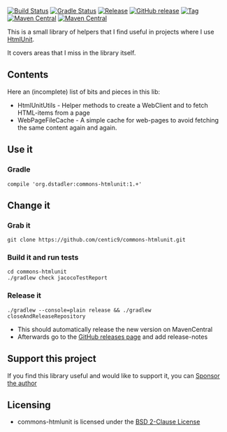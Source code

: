 [![Build Status](https://github.com/centic9/commons-htmlunit/actions/workflows/gradle-build.yml/badge.svg)](https://github.com/centic9/commons-htmlunit/actions)
[![Gradle Status](https://gradleupdate.appspot.com/centic9/commons-htmlunit/status.svg?branch=master)](https://gradleupdate.appspot.com/centic9/commons-htmlunit/status)
[![Release](https://img.shields.io/github/release/centic9/commons-htmlunit.svg)](https://github.com/centic9/commons-htmlunit/releases)
[![GitHub release](https://img.shields.io/github/release/centic9/commons-htmlunit.svg?label=changelog)](https://github.com/centic9/commons-htmlunit/releases/latest)
[![Tag](https://img.shields.io/github/tag/centic9/commons-htmlunit.svg)](https://github.com/centic9/commons-htmlunit/tags)
[![Maven Central](https://maven-badges.herokuapp.com/maven-central/org.dstadler/commons-htmlunit/badge.svg?style=flat)](https://maven-badges.herokuapp.com/maven-central/org.dstadler/commons-htmlunit) 
[![Maven Central](https://img.shields.io/maven-central/v/org.dstadler/commons-htmlunit.svg)](https://maven-badges.herokuapp.com/maven-central/org.dstadler/commons-htmlunit)

This is a small library of helpers that I find useful in projects where I use [HtmlUnit](http://htmlunit.sourceforge.net/).

It covers areas that I miss in the library itself.

## Contents

Here an (incomplete) list of bits and pieces in this lib:
* HtmlUnitUtils - Helper methods to create a WebClient and to fetch HTML-items from a page
* WebPageFileCache - A simple cache for web-pages to avoid fetching the same content again and again.

## Use it

### Gradle

    compile 'org.dstadler:commons-htmlunit:1.+'

## Change it

### Grab it

    git clone https://github.com/centic9/commons-htmlunit.git

### Build it and run tests

    cd commons-htmlunit
    ./gradlew check jacocoTestReport

### Release it

    ./gradlew --console=plain release && ./gradlew closeAndReleaseRepository

* This should automatically release the new version on MavenCentral
* Afterwards go to the [GitHub releases page](https://github.com/centic9/commons-htmlunit/releases) and add release-notes

## Support this project

If you find this library useful and would like to support it, you can [Sponsor the author](https://github.com/sponsors/centic9)

## Licensing

* commons-htmlunit is licensed under the [BSD 2-Clause License]

[BSD 2-Clause License]: https://www.opensource.org/licenses/bsd-license.php

